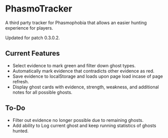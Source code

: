 # PhasmoTracker
A third party tracker for Phasmophobia that allows an easier hunting experience for players.

Updated for patch 0.3.0.2.

## Current Features
- Select evidence to mark green and filter down ghost types.
- Automatically mark evidence that contradicts other evidence as red.
- Save evidence to localStorage and loads upon page load incase of page refresh.
- Display ghost cards with evidence, strength, weakness, and additional notes for all possible ghosts.

## To-Do
- Filter out evidence no longer possible due to remaining ghosts.
- Add ability to Log current ghost and keep running statistics of ghosts hunted.
